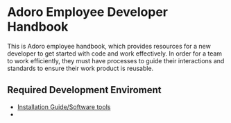 # Adoro Employee Developer Handbook

This is  Adoro employee handbook, which provides resources for a new developer to get started with code and work effectively. In order for a team to work efficiently, they must have processes to guide their interactions and standards to ensure their work product is reusable. 


## Required Development Enviroment

* [Installation Guide/Software tools](/tools/software-tools.md)
* 